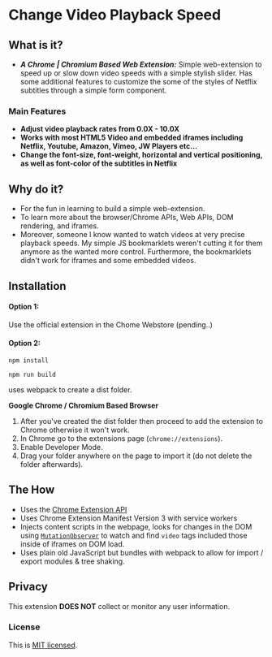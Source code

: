 # Change Video Playback Speed

<!-- Insert Chrome Extension Webstore Link Later (https://reactjs.org/) -->

## What is it?

- **_A Chrome | Chromium Based Web Extension:_** Simple web-extension to speed up or slow down video speeds with a simple stylish slider. Has some additional features to customize the some of the styles of Netflix subtitles through a simple form component.

### Main Features

- **Adjust video playback rates from 0.0X - 10.0X**
- **Works with most HTML5 Video and embedded iframes including Netflix, Youtube, Amazon, Vimeo, JW Players etc...**
- **Change the font-size, font-weight, horizontal and vertical positioning, as well as font-color of the subtitles in Netflix**

## Why do it?

- For the fun in learning to build a simple web-extension.
- To learn more about the browser/Chrome APIs, Web APIs, DOM rendering, and iframes.
- Moreover, someone I know wanted to watch videos at very precise playback speeds. My simple JS bookmarklets weren't cutting it for them anymore as the wanted more control. Furthermore, the bookmarklets didn't work for iframes and some embedded videos.

## Installation

#### Option 1:

Use the official extension in the Chome Webstore (pending..)

#### Option 2:

`npm install`

`npm run build`

uses webpack to create a dist folder.

**Google Chrome / Chromium Based Browser**

1. After you've created the dist folder then proceed to add the extension to Chrome otherwise it won't work.
2. In Chrome go to the extensions page (`chrome://extensions`).
3. Enable Developer Mode.
4. Drag your folder anywhere on the page to import it (do not delete the folder afterwards).

## The How

- Uses the [Chrome Extension API](https://developer.chrome.com/docs/extensions/reference/)
- Uses Chrome Extension Manifest Version 3 with service workers
- Injects content scripts in the webpage, looks for changes in the DOM using [`MutationObserver`](https://developer.mozilla.org/en-US/docs/Web/API/MutationObserver) to watch and find `video` tags included those inside of iframes on DOM load.
- Uses plain old JavaScript but bundles with webpack to allow for import / export modules & tree shaking.

## Privacy

This extension **DOES NOT** collect or monitor any user information.

### License

This is [MIT licensed](./LICENSE).
